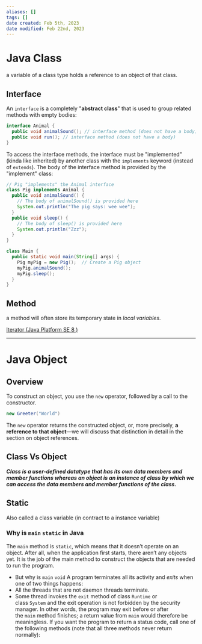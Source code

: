 ```yaml
---
aliases: []
tags: [] 
date created: Feb 5th, 2023
date modified: Feb 22nd, 2023
---
```


# Java Class
a variable of a class type holds a reference to an object of that class.

## Interface
An `interface` is a completely "**abstract class**" that is used to group related methods with empty bodies:

```java
interface Animal {
  public void animalSound(); // interface method (does not have a body)
  public void run(); // interface method (does not have a body)
}
```

To access the interface methods, the interface must be "implemented" (kinda like inherited) by another class with the `implements` keyword (instead of `extends`). The body of the interface method is provided by the "implement" class:

```java
// Pig "implements" the Animal interface
class Pig implements Animal {
  public void animalSound() {
    // The body of animalSound() is provided here
    System.out.println("The pig says: wee wee");
  }
  public void sleep() {
    // The body of sleep() is provided here
    System.out.println("Zzz");
  }
}

class Main {
  public static void main(String[] args) {
    Pig myPig = new Pig();  // Create a Pig object
    myPig.animalSound();
    myPig.sleep();
  }
}
```

## Method
a method will often store its temporary state in _local variables_.

[Iterator (Java Platform SE 8 )](https://docs.oracle.com/javase/8/docs/api/java/util/Iterator.html)

___

# Java Object

## Overview
To construct an object, you use the `new` operator, followed by a call to the constructor. 

```java
new Greeter("World")
```

The `new` operator returns the constructed object, or, more precisely, **a reference to that object**—we will discuss that distinction in detail in the section on object references.

## Class Vs Object
**_Class is a user-defined datatype that has its own data members and member functions whereas an object is an instance of class by which we can access the data members and member functions of the class._**

## Static
Also called a class variable (in contract to a instance variable)

### Why is `main` `static` in Java
The `main` method is `static`, which means that it doesn’t operate on an object. After all, when the application first starts, there aren’t any objects yet. It is the job of the main method to construct the objects that are needed to run the program.

- But why is `main` `void`
A program terminates all its activity and _exits_ when one of two things happens:
- All the threads that are not daemon threads terminate.
- Some thread invokes the `exit` method of class `Runtime` or class `System` and the exit operation is not forbidden by the security manager.
In other words, the program may exit before or after the `main` method finishes; a return value from `main` would therefore be meaningless. If you want the program to return a status code, call one of the following methods (note that all three methods never return normally):